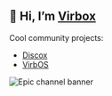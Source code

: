 ## 👋 Hi, I’m [Virbox](https://www.youtube.com/@Virbox)
Cool community projects:
- [Discox](https://github.com/v1rbox/discox)
- [VirbOS](https://github.com/Virbos)

![Epic channel banner](https://yt3.googleusercontent.com/sOKnqZK76fhLqy_0elPz6GMoA33a2vHnb7ZAs7pyFoXigZDTQOoRR1rAL2U2ZOeFGpmgjIHecA=w1060-fcrop64=1,00005a57ffffa5a8-k-c0xffffffff-no-nd-rj)
